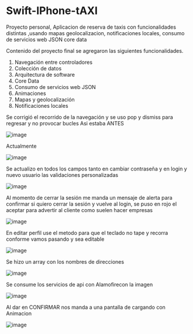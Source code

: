 # Swift-IPhone-tAXI
Proyecto personal, Aplicacion de reserva de taxis con funcionalidades distintas ,usando mapas geolocalizacion, notificaciones locales, consumo de servicios web JSON core data 


Contenido del proyecto final
se agregaron las siguientes funcionalidades.


1) Navegación entre controladores
2) Colección de datos
3) Arquitectura de software
4) Core Data
5) Consumo de servicios web JSON
6) Animaciones
7) Mapas y geolocalización
8) Notificaciones locales


Se corrigió el recorrido de la navegación y se uso pop y dismiss para regresar y no provocar bucles
Asi estaba ANTES 

![image](https://user-images.githubusercontent.com/84692577/214473915-1511000c-9b2d-4042-803f-2a5f32747538.png)

Actualmente 

![image](https://user-images.githubusercontent.com/84692577/214473950-c6c89409-6d3f-4452-8137-95002520cd8d.png)

Se actualizo en todos los campos tanto en cambiar contraseña y en login y nuevo usuario las validaciones personalizadas 

![image](https://user-images.githubusercontent.com/84692577/214474005-605c8324-0059-4624-b0cf-5492005ea9bf.png)

Al momento de cerrar la sesión me manda un mensaje de alerta para confirmar si quiero cerrar la sesión y vuelve al login, se puso en rojo el aceptar para advertir al cliente como suelen hacer empresas

![image](https://user-images.githubusercontent.com/84692577/214474280-ca68f055-0277-4451-b4d5-8d000f58e97c.png)

En editar perfil use el metodo para que el teclado no tape y recorra conforme vamos pasando y sea editable 

![image](https://user-images.githubusercontent.com/84692577/214474322-7cf704ec-7bbe-4a54-aea9-9c67d92249cb.png)

Se hizo un array con los nombres de direcciones 

![image](https://user-images.githubusercontent.com/84692577/214474352-2ff76af8-8d86-4f5e-91f0-6b6ed43a79d9.png)

Se consume los servicios de api con Alamofirecon la imagen  

![image](https://user-images.githubusercontent.com/84692577/214474383-dfb101cc-ccfa-44ce-a6e2-102bdb81a267.png)

Al dar en CONFIRMAR nos manda a una pantalla de cargando con Animacion

![image](https://user-images.githubusercontent.com/84692577/214474402-469bf22c-f8ab-4a63-8425-e24973fa71c3.png)




